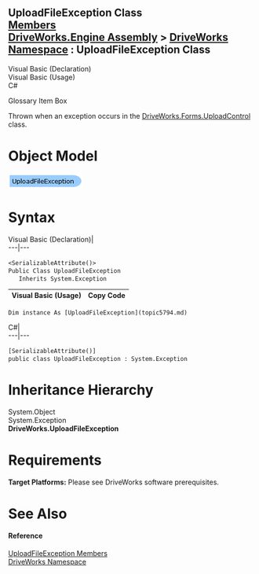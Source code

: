 UploadFileException Class   
[Members](topic5795.md)   
[DriveWorks.Engine Assembly](topic2156.md) > [DriveWorks Namespace](topic2159.md) : UploadFileException Class  
---  
  
Visual Basic (Declaration)    
Visual Basic (Usage)    
C# 

Glossary Item Box

Thrown when an exception occurs in the [DriveWorks.Forms.UploadControl](topic9323.md) class. 

# Object Model

![](dotnetdiagramimages/image297.png)

# Syntax

Visual Basic (Declaration)|   
---|---  
      
    
    <SerializableAttribute()>
    Public Class UploadFileException 
       Inherits System.Exception  
  
Visual Basic (Usage)| Copy Code  
---|---  
      
    
    Dim instance As [UploadFileException](topic5794.md)  
  
C#|   
---|---  
      
    
    [SerializableAttribute()]
    public class UploadFileException : System.Exception   
  
# Inheritance Hierarchy

System.Object  
System.Exception  
**DriveWorks.UploadFileException**  


# Requirements

**Target Platforms:** Please see DriveWorks software prerequisites.

# See Also

#### Reference

[UploadFileException Members](topic5795.md)   
[DriveWorks Namespace](topic2159.md)


